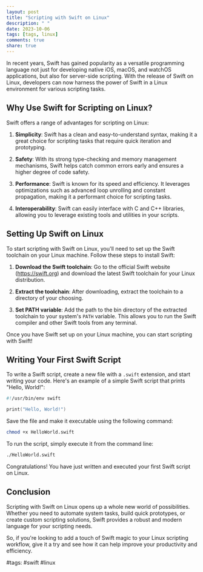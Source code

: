 ```yaml
---
layout: post
title: "Scripting with Swift on Linux"
description: " "
date: 2023-10-06
tags: [tags, linux]
comments: true
share: true
---
```


In recent years, Swift has gained popularity as a versatile programming language not just for developing native iOS, macOS, and watchOS applications, but also for server-side scripting. With the release of Swift on Linux, developers can now harness the power of Swift in a Linux environment for various scripting tasks.

## Why Use Swift for Scripting on Linux?

Swift offers a range of advantages for scripting on Linux:

1. **Simplicity**: Swift has a clean and easy-to-understand syntax, making it a great choice for scripting tasks that require quick iteration and prototyping.

2. **Safety**: With its strong type-checking and memory management mechanisms, Swift helps catch common errors early and ensures a higher degree of code safety.

3. **Performance**: Swift is known for its speed and efficiency. It leverages optimizations such as advanced loop unrolling and constant propagation, making it a performant choice for scripting tasks.

4. **Interoperability**: Swift can easily interface with C and C++ libraries, allowing you to leverage existing tools and utilities in your scripts.

## Setting Up Swift on Linux

To start scripting with Swift on Linux, you'll need to set up the Swift toolchain on your Linux machine. Follow these steps to install Swift:

1. **Download the Swift toolchain**: Go to the official Swift website (https://swift.org) and download the latest Swift toolchain for your Linux distribution.

2. **Extract the toolchain**: After downloading, extract the toolchain to a directory of your choosing.

3. **Set PATH variable**: Add the path to the bin directory of the extracted toolchain to your system's `PATH` variable. This allows you to run the Swift compiler and other Swift tools from any terminal.

Once you have Swift set up on your Linux machine, you can start scripting with Swift!

## Writing Your First Swift Script

To write a Swift script, create a new file with a `.swift` extension, and start writing your code. Here's an example of a simple Swift script that prints "Hello, World!":

```swift
#!/usr/bin/env swift

print("Hello, World!")
```

Save the file and make it executable using the following command:

```bash
chmod +x HelloWorld.swift
```

To run the script, simply execute it from the command line:

```bash
./HelloWorld.swift
```

Congratulations! You have just written and executed your first Swift script on Linux.

## Conclusion

Scripting with Swift on Linux opens up a whole new world of possibilities. Whether you need to automate system tasks, build quick prototypes, or create custom scripting solutions, Swift provides a robust and modern language for your scripting needs.

So, if you're looking to add a touch of Swift magic to your Linux scripting workflow, give it a try and see how it can help improve your productivity and efficiency.

#tags: #swift #linux